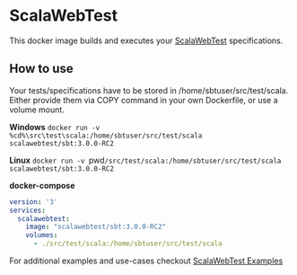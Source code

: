 # ScalaWebTest
This docker image builds and executes your [ScalaWebTest](https://scalawebtest) specifications.

## How to use
Your tests/specifications have to be stored in /home/sbtuser/src/test/scala. Either provide them via COPY command in your own Dockerfile, or use a volume mount.

**Windows**
`docker run -v %cd%\src\test\scala:/home/sbtuser/src/test/scala scalawebtest/sbt:3.0.0-RC2`

**Linux**
`docker run -v `pwd`/src/test/scala:/home/sbtuser/src/test/scala scalawebtest/sbt:3.0.0-RC2`

**docker-compose**
```yaml
version: '3'
services:
  scalawebtest:
    image: "scalawebtest/sbt:3.0.0-RC2"
    volumes:
      - ./src/test/scala:/home/sbtuser/src/test/scala
```

For additional examples and use-cases checkout [ScalaWebTest Examples](https://github.com/unic/ScalaWebTest/tree/master/examples)